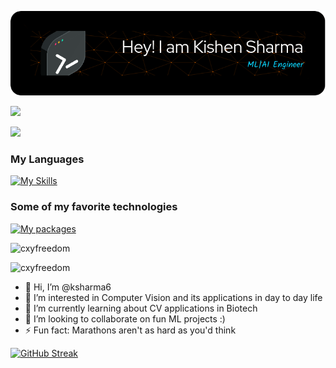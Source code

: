 ![Header](https://github.com/ksharma6/ksharma6/blob/main/github-header-image.png)


![](https://komarev.com/ghpvc/?username=ksharma6)

[<img src="https://img.shields.io/badge/LinkedIn-0077B5?style=for-the-badge&logo=linkedin&logoColor=white" />](https://www.linkedin.com/in/kishen-sharma/)

### My Languages

[![My Skills](https://skillicons.dev/icons?i=py,r,cpp,mysql)](https://skillicons.dev)

### Some of my favorite technologies
[![My packages](https://skillicons.dev/icons?i=linux,pytorch,opencv,github,aws,cmake,docker)](https://skillicons.dev)


<p><img src="https://github-readme-stats.vercel.app/api?username=cxyfreedom&theme=material-palenight&hide_border=false&include_all_commits=false&count_private=false" alt="cxyfreedom" /></p>
<p><img src="https://github-readme-streak-stats.herokuapp.com/?user=cxyfreedom&theme=material-palenight&hide_border=false" alt="cxyfreedom" /></p>


- 👋 Hi, I’m @ksharma6
- 👀 I’m interested in Computer Vision and its applications in day to day life
- 🌱 I’m currently learning about CV applications in Biotech
- 💞️ I’m looking to collaborate on fun ML projects :)
- ⚡ Fun fact: Marathons aren't as hard as you'd think

[![GitHub Streak](https://github-readme-streak-stats.herokuapp.com?user=ksharma6&theme=dark&hide_border=true&exclude_days=Sun)](https://git.io/streak-stats) 



<!---
ksharma6/ksharma6 is a ✨ special ✨ repository because its `README.md` (this file) appears on your GitHub profile.
You can click the Preview link to take a look at your changes.
--->
